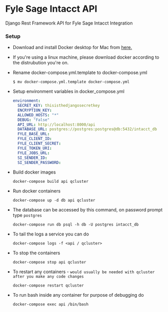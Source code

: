 # Fyle Sage Intacct API
Django Rest Framework API for Fyle Sage Intacct Integration


### Setup

* Download and install Docker desktop for Mac from [here.](https://www.docker.com/products/docker-desktop)

* If you're using a linux machine, please download docker according to the distrubution you're on.

* Rename docker-compose.yml.template to docker-compose.yml

    ```
    $ mv docker-compose.yml.template docker-compose.yml
    ```
  
* Setup environment variables in docker_compose.yml

    ```yaml
    environment: 
      SECRET_KEY: thisisthedjangosecretkey
      ENCRYPTION_KEY: 
      ALLOWED_HOSTS: "*"
      DEBUG: "False"
      API_URL: http://localhost:8000/api
      DATABASE_URL: postgres://postgres:postgres@db:5432/intacct_db
      FYLE_BASE_URL: 
      FYLE_CLIENT_ID: 
      FYLE_CLIENT_SECRET: 
      FYLE_TOKEN_URI: 
      FYLE_JOBS_URL: 
      SI_SENDER_ID: 
      SI_SENDER_PASSWORD: 
   ```
  
* Build docker images

    ```
    docker-compose build api qcluster
    ```

* Run docker containers

    ```
    docker-compose up -d db api qcluster
    ```

* The database can be accessed by this command, on password prompt type `postgres`

    ```
    docker-compose run db psql -h db -U postgres intacct_db
    ```

* To tail the logs a service you can do
    
    ```
    docker-compose logs -f <api / qcluster>
    ```

* To stop the containers

    ```
    docker-compose stop api qcluster
    ```

* To restart any containers - `would usually be needed with qcluster after you make any code changes`

    ```
    docker-compose restart qcluster
    ```

* To run bash inside any container for purpose of debugging do

    ```
    docker-compose exec api /bin/bash
    ```
